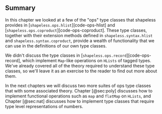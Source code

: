 ## Summary

In this chapter we looked at a few of the
"ops" type classes that shapeless provides in
[`shapeless.ops.hlist`][code-ops-hlist] and
[`shapeless.ops.coproduct`][code-ops-coproduct].
These type classes, together with their extension methods
defined in `shapeless.syntax.hlist` and
`shapeless.syntax.coproduct`,
provide a wealth of functionality that we can use
in the definitions of our own type classes.

We didn't discuss the type classes in
[`shapeless.ops.record`][code-ops-record],
which implement `Map`-like operations
on `HLists` of tagged types.
We've already covered all of the theory
required to understand these type classes,
so we'll leave it as an exercise to the reader
to find out more about them.

In the next chapters we will discuss
two more suites of ops type classes
that with some associated theory.
Chapter [@sec:poly] discusses
how to implement functional operations
such as `map` and `flatMap` on `HLists`,
and Chapter [@sec:nat] discusses
how to implement type classes that require
type level representations of numbers.
